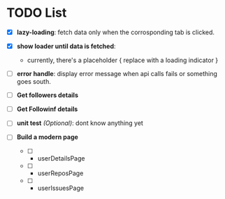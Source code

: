# TODO List

- [x] **lazy-loading**: fetch data only when the corrosponding tab is clicked.
- [x] **show loader until data is fetched**: 
    - currently, there's a placeholder { replace with a loading indicator }
- [ ] **error handle**: display error message when api calls fails or something goes south.

- [ ] **Get followers details**
- [ ] **Get Followinf details**
- [ ] **unit test** *(Optional)*: dont know anything yet
- [ ] **Build a modern page**
    - [ ] - userDetailsPage     
    - [ ] - userReposPage     
    - [ ] - userIssuesPage     
